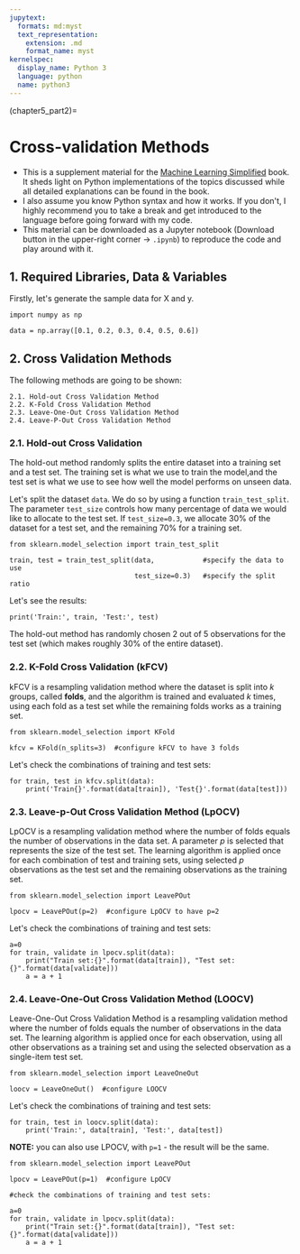 ```yaml
---
jupytext:
  formats: md:myst
  text_representation:
    extension: .md
    format_name: myst
kernelspec:
  display_name: Python 3
  language: python
  name: python3
---
```


(chapter5_part2)=

# Cross-validation Methods

- This is a supplement material for the [Machine Learning Simplified](https://themlsbook.com) book. It sheds light on Python implementations of the topics discussed while all detailed explanations can be found in the book. 
- I also assume you know Python syntax and how it works. If you don't, I highly recommend you to take a break and get introduced to the language before going forward with my code. 
- This material can be downloaded as a Jupyter notebook (Download button in the upper-right corner -> `.ipynb`) to reproduce the code and play around with it. 


## 1. Required Libraries, Data & Variables

Firstly, let's generate the sample data for X and y.


```{code-cell} ipython3
import numpy as np

data = np.array([0.1, 0.2, 0.3, 0.4, 0.5, 0.6])
```

## 2. Cross Validation Methods

The following methods are going to be shown: 

    2.1. Hold-out Cross Validation Method
    2.2. K-Fold Cross Validation Method
    2.3. Leave-One-Out Cross Validation Method
    2.4. Leave-P-Out Cross Validation Method
   

### 2.1. Hold-out Cross Validation

The hold-out method randomly splits the entire dataset into a training set and a test set. The training set is what we use to train the model,and the test set is what we use to see how well the model performs on unseen data.

Let's split the dataset `data`. We do so by using a function `train_test_split`. The parameter `test_size` controls how many percentage of data we would like to allocate to the test set. If `test_size=0.3`, we allocate 30% of the dataset for a test set, and the remaining 70% for a training set.


```{code-cell} ipython3
from sklearn.model_selection import train_test_split

train, test = train_test_split(data,            #specify the data to use
                               test_size=0.3)   #specify the split ratio
```

Let's see the results:


```{code-cell} ipython3
print('Train:', train, 'Test:', test)
```

The hold-out method has randomly chosen 2 out of 5 observations for the test set (which makes roughly 30% of the entire dataset).

### 2.2. K-Fold Cross Validation (kFCV)

kFCV is a resampling validation method where the dataset is split into $k$ groups, called **folds**, and the algorithm is trained and evaluated $k$ times, using each fold as a test set while the remaining folds works as a training set.


```{code-cell} ipython3
from sklearn.model_selection import KFold

kfcv = KFold(n_splits=3)  #configure kFCV to have 3 folds
```

Let's check the combinations of training and test sets:


```{code-cell} ipython3
for train, test in kfcv.split(data):
    print('Train{}'.format(data[train]), 'Test{}'.format(data[test]))
```

### 2.3. Leave-p-Out Cross Validation Method (LpOCV)

LpOCV is a resampling validation method where the number of folds equals the number of observations in the data set. A parameter $p$ is selected that represents the size of the test set. The learning algorithm is applied once for each combination of test and training sets, using selected $p$ observations as the test set and the remaining observations as the training set.


```{code-cell} ipython3
from sklearn.model_selection import LeavePOut

lpocv = LeavePOut(p=2)  #configure LpOCV to have p=2
```

Let's check the combinations of training and test sets:


```{code-cell} ipython3
a=0
for train, validate in lpocv.split(data):
    print("Train set:{}".format(data[train]), "Test set:{}".format(data[validate]))
    a = a + 1
```

### 2.4. Leave-One-Out Cross Validation Method (LOOCV)

Leave-One-Out Cross Validation Method is a resampling validation method where the number of folds equals the number of observations in the data set. The learning algorithm is applied once for each observation, using all other observations as a training set and using the selected observation as a single-item test set.


```{code-cell} ipython3
from sklearn.model_selection import LeaveOneOut

loocv = LeaveOneOut()  #configure LOOCV
```

Let's check the combinations of training and test sets:


```{code-cell} ipython3
for train, test in loocv.split(data):
    print('Train:', data[train], 'Test:', data[test])
```

**NOTE:** you can also use LPOCV, with `p=1` - the result will be the same.


```{code-cell} ipython3
from sklearn.model_selection import LeavePOut

lpocv = LeavePOut(p=1)  #configure LpOCV
 
#check the combinations of training and test sets:

a=0
for train, validate in lpocv.split(data):
    print("Train set:{}".format(data[train]), "Test set:{}".format(data[validate]))
    a = a + 1
```


```{code-cell} ipython3

```
